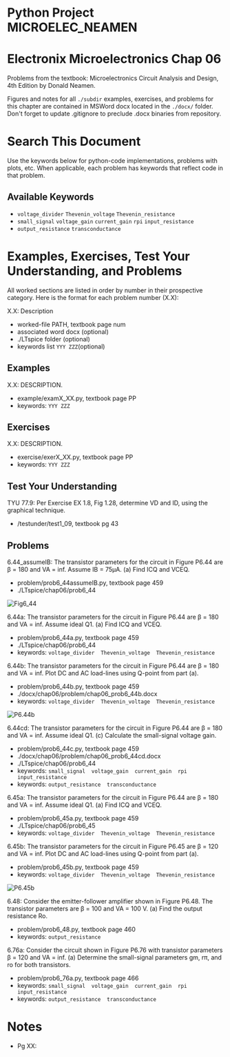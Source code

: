 # Python Project MICROELEC_NEAMEN
# Electronix Microelectronics Chap 06
Problems from the textbook: Microelectronics Circuit Analysis and Design, 4th Edition by Donald Neamen.

Figures and notes for all `./subdir` examples, exercises, and problems for this
chapter are contained in MSWord docx located in the `./docx/` folder.
Don't forget to update .gitignore to preclude .docx binaries from repository.

# Search This Document
Use the keywords below for python-code implementations, problems with plots, etc.
When applicable, each problem has keywords that reflect code in that problem.

## Available Keywords
* `voltage_divider`  `Thevenin_voltage`  `Thevenin_resistance`
* `small_signal`  `voltage_gain`  `current_gain`  `rpi`  `input_resistance`
* `output_resistance`  `transconductance`


# Examples, Exercises, Test Your Understanding, and Problems
All worked sections are listed in order by number in their prospective category.
Here is the format for each problem number (X.X):

X.X: Description
* worked-file PATH, textbook page num
* associated word docx (optional)
* ./LTspice folder (optional)
* keywords list `YYY ZZZ`(optional)


## Examples
X.X: DESCRIPTION.
* example/examX_XX.py, textbook page PP
* keywords: `YYY ZZZ`


## Exercises
X.X: DESCRIPTION.
* exercise/exerX_XX.py, textbook page PP
* keywords: `YYY ZZZ`


## Test Your Understanding
TYU 77.9: Per Exercise EX 1.8, Fig 1.28, determine VD and ID, using the graphical technique.
* /testunder/test1_09, textbook pg 43


## Problems
6.44_assumeIB: The transistor parameters for the circuit in Figure P6.44 are
β = 180	and	VA = inf.  Assume IB = 75μA.  (a) Find ICQ and VCEQ.
* problem/prob6_44assumeIB.py, textbook page 459
* ./LTspice/chap06/prob6_44

![Fig6_44](../../doc/mdimg/chap06_figP6_44.png)

6.44a: The transistor parameters for the circuit in Figure P6.44 are β = 180
and	VA = inf.  Assume ideal Q1.  (a) Find ICQ and VCEQ.
* problem/prob6_44a.py, textbook page 459
* ./LTspice/chap06/prob6_44
* keywords: `voltage_divider  Thevenin_voltage  Thevenin_resistance`

6.44b: The transistor parameters for the circuit in Figure P6.44 are β = 180
and	VA = inf.  Plot DC and AC load-lines using Q-point from part (a).
* problem/prob6_44b.py, textbook page 459
* ./docx/chap06/problem/chap06_prob6_44b.docx
* keywords: `voltage_divider  Thevenin_voltage  Thevenin_resistance`

![P6.44b](../../docx/png/chap06_prob6_44b_acdc_load_lines.png)

6.44cd: The transistor parameters for the circuit in Figure P6.44 are β = 180
and	VA = inf.  Assume ideal Q1.  (c) Calculate the small-signal voltage gain.
* problem/prob6_44c.py, textbook page 459
* ./docx/chap06/problem/chap06_prob6_44cd.docx
* ./LTspice/chap06/prob6_44
* keywords: `small_signal  voltage_gain  current_gain  rpi  input_resistance`
* keywords: `output_resistance  transconductance`

6.45a: The transistor parameters for the circuit in Figure P6.44 are β = 180
and	VA = inf.  Assume ideal Q1.  (a) Find ICQ and VCEQ.
* problem/prob6_45a.py, textbook page 459
* ./LTspice/chap06/prob6_45
* keywords: `voltage_divider  Thevenin_voltage  Thevenin_resistance`

6.45b: The transistor parameters for the circuit in Figure P6.45 are β = 120
and	VA = inf.  Plot DC and AC load-lines using Q-point from part (a).
* problem/prob6_45b.py, textbook page 459
* keywords: `voltage_divider  Thevenin_voltage  Thevenin_resistance`

![P6.45b](../../docx/png/chap06_prob6_45b_dc_load_line.png)

6.48: Consider the emitter-follower amplifier shown in Figure P6.48.
The transistor parameters are β = 100 and VA = 100 V. (a) Find the output
resistance Ro.
* problem/prob6_48.py, textbook page 460
* keywords: `output_resistance`

6.76a: Consider the circuit shown in Figure P6.76 with transistor parameters
	β = 120 and VA = inf.
	(a) Determine the small-signal parameters gm, rπ, and ro for both transistors.
* problem/prob6_76a.py, textbook page 466
* keywords: `small_signal  voltage_gain  current_gain  rpi  input_resistance`
* keywords: `output_resistance  transconductance`


# Notes
* Pg XX: 
